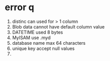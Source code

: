 # error q
1. distinc can used for > 1 column
2. Blob data cannot have default column value
3. DATETIME used 8 bytes
4. MyISAM use .myd
5. database name max 64 characters
6. unique key accept null values
7. 

















